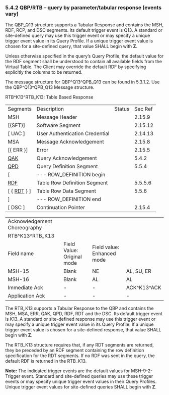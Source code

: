 ### 5.4.2 QBP/RTB – query by parameter/tabular response (events vary)

The QBP_Q13 structure supports a Tabular Response and contains the MSH, RDF, RCP, and DSC segments. Its default trigger event is Q13. A standard or site-defined query may use this trigger event or may specify a unique trigger event value in its Query Profile. If a unique trigger event value is chosen for a site-defined query, that value SHALL begin with **Z**.

Unless otherwise specified in the query’s Query Profile, the default value for the RDF segment shall be understood to contain all available fields from the Virtual Table. The Client may override the default RDF by specifying explicitly the columns to be returned.

The message structure for QBP^Q13^QPB_Q13 can be found in 5.3.1.2. Use the QBP^Q13^QPB_Q13 Message structure.

RTB^K13^RTB_K13: Table Based Response

|     |     |     |     |
| --- | --- | --- | --- |
| Segments | Description | Status | Sec Ref |
| MSH | Message Header |  | 2.15.9 |
| [\{SFT}] | Software Segment |  | 2.15.12 |
| [ UAC ] | User Authentication Credential |  | 2.14.13 |
| MSA | Message Acknowledgement |  | 2.15.8 |
| [\{ ERR }] | Error |  | 2.15.5 |
| [QAK](#QAK) | Query Acknowledgement |  | 5.4.2 |
| [QPD](#QPD) | Query Definition Segment |  | 5.5.4 |
| [ | --- ROW_DEFINITION begin |  |  |
| [RDF](#RDF) | Table Row Definition Segment |  | 5.5.5.6 |
| [ \{ [RDT](#RDT) } ] | Table Row Data Segment |  | 5.5.6 |
| ] | --- ROW_DEFINITION end |  |  |
| [ DSC ] | Continuation Pointer |  | 2.15.4 |

|     |     |     |     |
| --- | --- | --- | --- |
| Acknowledgement Choreography |  |  |  |
| RTB^K13^RTB_K13 |  |  |  |
| Field name | Field Value: Original mode | Field value: Enhanced mode |  |
| MSH-15 | Blank | NE | AL, SU, ER |
| MSH-16 | Blank | AL | AL |
| Immediate Ack | - | - | ACK^K13^ACK |
| Application Ack | - | - | - |

The RTB_K13 supports a Tabular Response to the QBP and contains the MSH, MSA, ERR, QAK, QPD, RDF, RDT and the DSC. Its default trigger event is K13. A standard or site-defined response may use this trigger event or may specify a unique trigger event value in its Query Profile. If a unique trigger event value is chosen for a site-defined response, that value SHALL begin with **Z**.

The RTB_K13 structure requires that, if any RDT segments are returned, they be preceded by an RDF segment containing the row definition specification for the RDT segments. If no RDF was sent in the query, the default RDF is returned in the RTB_K13.

**Note:** The indicated trigger events are the default values for MSH-9-2-Trigger event. Standard and site-defined queries may use these trigger events or may specify unique trigger event values in their Query Profiles. Unique trigger event values for site-defined queries SHALL begin with **Z**.
